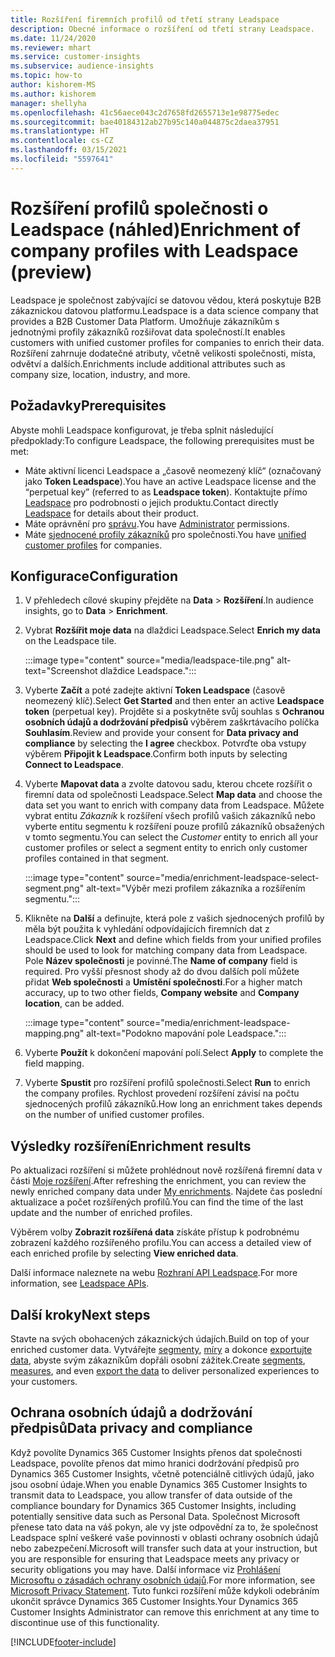 ```yaml
---
title: Rozšíření firemních profilů od třetí strany Leadspace
description: Obecné informace o rozšíření od třetí strany Leadspace.
ms.date: 11/24/2020
ms.reviewer: mhart
ms.service: customer-insights
ms.subservice: audience-insights
ms.topic: how-to
author: kishorem-MS
ms.author: kishorem
manager: shellyha
ms.openlocfilehash: 41c56aece043c2d7658fd2655713e1e98775edec
ms.sourcegitcommit: bae40184312ab27b95c140a044875c2daea37951
ms.translationtype: HT
ms.contentlocale: cs-CZ
ms.lasthandoff: 03/15/2021
ms.locfileid: "5597641"
---
```

# <a name="enrichment-of-company-profiles-with-leadspace-preview"></a><span data-ttu-id="50532-103">Rozšíření profilů společnosti o Leadspace (náhled)</span><span class="sxs-lookup"><span data-stu-id="50532-103">Enrichment of company profiles with Leadspace (preview)</span></span>

<span data-ttu-id="50532-104">Leadspace je společnost zabývající se datovou vědou, která poskytuje B2B zákaznickou datovou platformu.</span><span class="sxs-lookup"><span data-stu-id="50532-104">Leadspace is a data science company that provides a B2B Customer Data Platform.</span></span> <span data-ttu-id="50532-105">Umožňuje zákazníkům s jednotnými profily zákazníků rozšiřovat data společností.</span><span class="sxs-lookup"><span data-stu-id="50532-105">It enables customers with unified customer profiles for companies to enrich their data.</span></span> <span data-ttu-id="50532-106">Rozšíření zahrnuje dodatečné atributy, včetně velikosti společnosti, místa, odvětví a dalších.</span><span class="sxs-lookup"><span data-stu-id="50532-106">Enrichments include additional attributes such as company size, location, industry, and more.</span></span>

## <a name="prerequisites"></a><span data-ttu-id="50532-107">Požadavky</span><span class="sxs-lookup"><span data-stu-id="50532-107">Prerequisites</span></span>

<span data-ttu-id="50532-108">Abyste mohli Leadspace konfigurovat, je třeba splnit následující předpoklady:</span><span class="sxs-lookup"><span data-stu-id="50532-108">To configure Leadspace, the following prerequisites must be met:</span></span>

- <span data-ttu-id="50532-109">Máte aktivní licenci Leadspace a „časově neomezený klíč“ (označovaný jako **Token Leadspace**).</span><span class="sxs-lookup"><span data-stu-id="50532-109">You have an active Leadspace license and the “perpetual key” (referred to as **Leadspace token**).</span></span> <span data-ttu-id="50532-110">Kontaktujte přímo [Leadspace](https://www.leadspace.com/products/leadspace-on-demand/) pro podrobnosti o jejich produktu.</span><span class="sxs-lookup"><span data-stu-id="50532-110">Contact directly [Leadspace](https://www.leadspace.com/products/leadspace-on-demand/) for details about their product.</span></span>
- <span data-ttu-id="50532-111">Máte oprávnění pro [správu](permissions.md#administrator).</span><span class="sxs-lookup"><span data-stu-id="50532-111">You have [Administrator](permissions.md#administrator) permissions.</span></span>
- <span data-ttu-id="50532-112">Máte [sjednocené profily zákazníků](customer-profiles.md) pro společnosti.</span><span class="sxs-lookup"><span data-stu-id="50532-112">You have [unified customer profiles](customer-profiles.md) for companies.</span></span>

## <a name="configuration"></a><span data-ttu-id="50532-113">Konfigurace</span><span class="sxs-lookup"><span data-stu-id="50532-113">Configuration</span></span>

1. <span data-ttu-id="50532-114">V přehledech cílové skupiny přejděte na **Data** > **Rozšíření**.</span><span class="sxs-lookup"><span data-stu-id="50532-114">In audience insights, go to **Data** > **Enrichment**.</span></span>

1. <span data-ttu-id="50532-115">Vybrat **Rozšířit moje data** na dlaždici Leadspace.</span><span class="sxs-lookup"><span data-stu-id="50532-115">Select **Enrich my data** on the Leadspace tile.</span></span>

   :::image type="content" source="media/leadspace-tile.png" alt-text="Screenshot dlaždice Leadspace.":::

1. <span data-ttu-id="50532-117">Vyberte **Začít** a poté zadejte aktivní **Token Leadspace** (časově neomezený klíč).</span><span class="sxs-lookup"><span data-stu-id="50532-117">Select **Get Started** and then enter an active **Leadspace token** (perpetual key).</span></span> <span data-ttu-id="50532-118">Projděte si a poskytněte svůj souhlas s **Ochranou osobních údajů a dodržování předpisů** výběrem zaškrtávacího políčka **Souhlasím**.</span><span class="sxs-lookup"><span data-stu-id="50532-118">Review and provide your consent for **Data privacy and compliance** by selecting the **I agree** checkbox.</span></span> <span data-ttu-id="50532-119">Potvrďte oba vstupy výběrem **Připojit k Leadspace**.</span><span class="sxs-lookup"><span data-stu-id="50532-119">Confirm both inputs by selecting **Connect to Leadspace**.</span></span>

1. <span data-ttu-id="50532-120">Vyberte **Mapovat data** a zvolte datovou sadu, kterou chcete rozšířit o firemní data od společnosti Leadspace.</span><span class="sxs-lookup"><span data-stu-id="50532-120">Select **Map data** and choose the data set you want to enrich with company data from Leadspace.</span></span> <span data-ttu-id="50532-121">Můžete vybrat entitu *Zákazník* k rozšíření všech profilů vašich zákazníků nebo vyberte entitu segmentu k rozšíření pouze profilů zákazníků obsažených v tomto segmentu.</span><span class="sxs-lookup"><span data-stu-id="50532-121">You can select the *Customer* entity to enrich all your customer profiles or select a segment entity to enrich only customer profiles contained in that segment.</span></span>

   :::image type="content" source="media/enrichment-leadspace-select-segment.png" alt-text="Výběr mezi profilem zákazníka a rozšířením segmentu.":::

1. <span data-ttu-id="50532-123">Klikněte na **Další** a definujte, která pole z vašich sjednocených profilů by měla být použita k vyhledání odpovídajících firemních dat z Leadspace.</span><span class="sxs-lookup"><span data-stu-id="50532-123">Click **Next** and define which fields from your unified profiles should be used to look for matching company data from Leadspace.</span></span> <span data-ttu-id="50532-124">Pole **Název společnosti** je povinné.</span><span class="sxs-lookup"><span data-stu-id="50532-124">The **Name of company** field is required.</span></span> <span data-ttu-id="50532-125">Pro vyšší přesnost shody až do dvou dalších polí můžete přidat **Web společnosti** a **Umístění společnosti**.</span><span class="sxs-lookup"><span data-stu-id="50532-125">For a higher match accuracy, up to two other fields, **Company website** and **Company location**, can be added.</span></span>

   :::image type="content" source="media/enrichment-leadspace-mapping.png" alt-text="Podokno mapování pole Leadspace.":::
   
1. <span data-ttu-id="50532-127">Vyberte **Použít** k dokončení mapování polí.</span><span class="sxs-lookup"><span data-stu-id="50532-127">Select **Apply** to complete the field mapping.</span></span>

1. <span data-ttu-id="50532-128">Vyberte **Spustit** pro rozšíření profilů společnosti.</span><span class="sxs-lookup"><span data-stu-id="50532-128">Select **Run** to enrich the company profiles.</span></span> <span data-ttu-id="50532-129">Rychlost provedení rozšíření závisí na počtu sjednocených profilů zákazníků.</span><span class="sxs-lookup"><span data-stu-id="50532-129">How long an enrichment takes depends on the number of unified customer profiles.</span></span>

## <a name="enrichment-results"></a><span data-ttu-id="50532-130">Výsledky rozšíření</span><span class="sxs-lookup"><span data-stu-id="50532-130">Enrichment results</span></span>

<span data-ttu-id="50532-131">Po aktualizaci rozšíření si můžete prohlédnout nově rozšířená firemní data v části [Moje rozšíření](enrichment-hub.md).</span><span class="sxs-lookup"><span data-stu-id="50532-131">After refreshing the enrichment, you can review the newly enriched company data under [My enrichments](enrichment-hub.md).</span></span> <span data-ttu-id="50532-132">Najdete čas poslední aktualizace a počet rozšířených profilů.</span><span class="sxs-lookup"><span data-stu-id="50532-132">You can find the time of the last update and the number of enriched profiles.</span></span>

<span data-ttu-id="50532-133">Výběrem volby **Zobrazit rozšířená data** získáte přístup k podrobnému zobrazení každého rozšířeného profilu.</span><span class="sxs-lookup"><span data-stu-id="50532-133">You can access a detailed view of each enriched profile by selecting **View enriched data**.</span></span>

<span data-ttu-id="50532-134">Další informace naleznete na webu [Rozhraní API Leadspace](https://support.leadspace.com/hc/en-us/sections/201997649-API).</span><span class="sxs-lookup"><span data-stu-id="50532-134">For more information, see [Leadspace APIs](https://support.leadspace.com/hc/en-us/sections/201997649-API).</span></span>

## <a name="next-steps"></a><span data-ttu-id="50532-135">Další kroky</span><span class="sxs-lookup"><span data-stu-id="50532-135">Next steps</span></span>

<span data-ttu-id="50532-136">Stavte na svých obohacených zákaznických údajích.</span><span class="sxs-lookup"><span data-stu-id="50532-136">Build on top of your enriched customer data.</span></span> <span data-ttu-id="50532-137">Vytvářejte [segmenty](segments.md), [míry](measures.md) a dokonce [exportujte data](export-destinations.md), abyste svým zákazníkům dopřáli osobní zážitek.</span><span class="sxs-lookup"><span data-stu-id="50532-137">Create [segments](segments.md), [measures](measures.md), and even [export the data](export-destinations.md) to deliver personalized experiences to your customers.</span></span>

## <a name="data-privacy-and-compliance"></a><span data-ttu-id="50532-138">Ochrana osobních údajů a dodržování předpisů</span><span class="sxs-lookup"><span data-stu-id="50532-138">Data privacy and compliance</span></span>

<span data-ttu-id="50532-139">Když povolíte Dynamics 365 Customer Insights přenos dat společnosti Leadspace, povolíte přenos dat mimo hranici dodržování předpisů pro Dynamics 365 Customer Insights, včetně potenciálně citlivých údajů, jako jsou osobní údaje.</span><span class="sxs-lookup"><span data-stu-id="50532-139">When you enable Dynamics 365 Customer Insights to transmit data to Leadspace, you allow transfer of data outside of the compliance boundary for Dynamics 365 Customer Insights, including potentially sensitive data such as Personal Data.</span></span> <span data-ttu-id="50532-140">Společnost Microsoft přenese tato data na váš pokyn, ale vy jste odpovědní za to, že společnost Leadspace splní veškeré vaše povinnosti v oblasti ochrany osobních údajů nebo zabezpečení.</span><span class="sxs-lookup"><span data-stu-id="50532-140">Microsoft will transfer such data at your instruction, but you are responsible for ensuring that Leadspace meets any privacy or security obligations you may have.</span></span> <span data-ttu-id="50532-141">Další informace viz [Prohlášení Microsoftu o zásadách ochrany osobních údajů](https://go.microsoft.com/fwlink/?linkid=396732).</span><span class="sxs-lookup"><span data-stu-id="50532-141">For more information, see [Microsoft Privacy Statement](https://go.microsoft.com/fwlink/?linkid=396732).</span></span>
<span data-ttu-id="50532-142">Tuto funkci rozšíření může kdykoli odebráním ukončit správce Dynamics 365 Customer Insights.</span><span class="sxs-lookup"><span data-stu-id="50532-142">Your Dynamics 365 Customer Insights Administrator can remove this enrichment at any time to discontinue use of this functionality.</span></span>


[!INCLUDE[footer-include](../includes/footer-banner.md)]